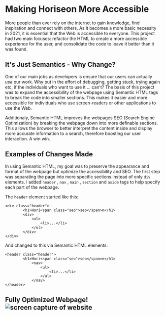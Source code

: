 # Making Horiseon More Accessible 

More people than ever rely on the internet to gain knowledge, find inspiration and connect with others. As it becomes a more basic necessity in 2021, it is essential that the Web is accessible to everyone. This project had two main focuses: refactor the HTML to create a more accessible experience for the user, and consolidate the code to leave it better than it was found. 


## It's Just Semantics - Why Change?

One of our main jobs as developers is ensure that our users can actually *use* our work. Why put in the effort of debugging, getting stuck, trying again etc, if the individuals who want to use it ... can't? The basis of this project was to expand the accessibility of the webpage using Semantic HTML tags to break the code into smaller sections. This makes it easier and more accessible for individuals who use screen-readers or other applications to use the Web. 

Additionaly, Semantic HTML improves the webpages SEO (Search Engine Optimization) by breaking the webpage down into more definable sections. This allows the browser to better interpret the content inside and display more accurate information to a search, therefore boosting our user interaction. A win win. 

## Examples of Changes Made

In using Semantic HTML, my goal was to preserve the appearance and format of the webpage but optimize the accessibility and SEO. The first step was separating the page into more specific sections instead of only `div` elements. I added `header` , `nav` , `main` , `section` and `aside` tags to help specify each part of the webpage. 

The `header` element started like this: 

```
<div class="header">
        <h1>Hori<span class="seo">seo</span>n</h1>
        <div>
            <ul>
                <li>...</li>
            </ul>
        </div>
</div>

```

And changed to this via Semantic HTML elements:

```
<header class="header"> 
        <h1>Hori<span class="seo">seo</span>n</h1>
            <nav> 
                <ul>
                    <li>...</li>
                </ul>
            </nav>
</header> 

```

## Fully Optimized Webpage! ![screen capture of website](images/screen_capture.png)
